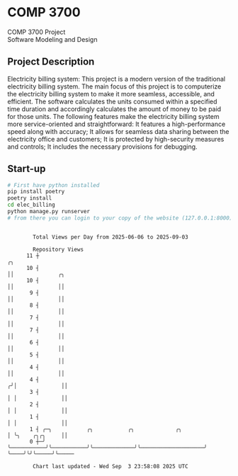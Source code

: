# COMP 3700
COMP 3700 Project  
Software Modeling and Design
## Project Description
Electricity billing system: This project is a modern version of the traditional electricity billing system. The main focus of this project is to computerize the electricity billing system to make it more seamless, accessible, and efficient. The software calculates the units consumed within a specified time duration and accordingly calculates the amount of money to be paid for those units. The following features make the electricity billing system more service-oriented and straightforward: It features a high-performance speed along with accuracy; It allows for seamless data sharing between the electricity office and customers; It is protected by high-security measures and controls; It includes the necessary provisions for debugging.

## Start-up
```bash
# First have python installed
pip install poetry
poetry install
cd elec_billing
python manage.py runserver
# from there you can login to your copy of the website (127.0.0.1:8000), default creds are admin/admin
```

```

        Total Views per Day from 2025-06-06 to 2025-09-03

        Repository Views
      11 ┼                                                                  ╭╮
      10 ┤                                                                  ││              ╭╮
      10 ┤                                                                  ││              ││
       9 ┤                                                                  ││              ││
       8 ┤                                                                  ││              ││
       7 ┤                                                                  ││              ││
       7 ┤                                                                  ││              ││
       6 ┤                                                                  ││              ││
       5 ┤                                                                  ││              ││
       4 ┤                                                                  ││              ││
       4 ┤                                                                 ╭╯│              ││
       3 ┤                                                                 │ │              ││
       2 ┤                                                                 │ │              ││
       1 ┤                                                                 │ │              ││
       1 ┤ ╭─╮           ╭╮           ╭╮             ╭╮                    │ ╰╮    ╭╮╭╮     ││
       0 ┼─╯ ╰───────────╯╰───────────╯╰─────────────╯╰────────────────────╯  ╰────╯╰╯╰─────╯╰─────

        Chart last updated - Wed Sep  3 23:58:08 2025 UTC
        
```

